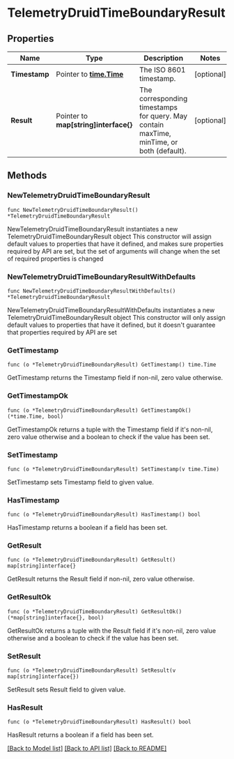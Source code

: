 # TelemetryDruidTimeBoundaryResult

## Properties

Name | Type | Description | Notes
------------ | ------------- | ------------- | -------------
**Timestamp** | Pointer to [**time.Time**](time.Time.md) | The ISO 8601 timestamp. | [optional] 
**Result** | Pointer to **map[string]interface{}** | The corresponding timestamps for query. May contain maxTime, minTime, or both (default). | [optional] 

## Methods

### NewTelemetryDruidTimeBoundaryResult

`func NewTelemetryDruidTimeBoundaryResult() *TelemetryDruidTimeBoundaryResult`

NewTelemetryDruidTimeBoundaryResult instantiates a new TelemetryDruidTimeBoundaryResult object
This constructor will assign default values to properties that have it defined,
and makes sure properties required by API are set, but the set of arguments
will change when the set of required properties is changed

### NewTelemetryDruidTimeBoundaryResultWithDefaults

`func NewTelemetryDruidTimeBoundaryResultWithDefaults() *TelemetryDruidTimeBoundaryResult`

NewTelemetryDruidTimeBoundaryResultWithDefaults instantiates a new TelemetryDruidTimeBoundaryResult object
This constructor will only assign default values to properties that have it defined,
but it doesn't guarantee that properties required by API are set

### GetTimestamp

`func (o *TelemetryDruidTimeBoundaryResult) GetTimestamp() time.Time`

GetTimestamp returns the Timestamp field if non-nil, zero value otherwise.

### GetTimestampOk

`func (o *TelemetryDruidTimeBoundaryResult) GetTimestampOk() (*time.Time, bool)`

GetTimestampOk returns a tuple with the Timestamp field if it's non-nil, zero value otherwise
and a boolean to check if the value has been set.

### SetTimestamp

`func (o *TelemetryDruidTimeBoundaryResult) SetTimestamp(v time.Time)`

SetTimestamp sets Timestamp field to given value.

### HasTimestamp

`func (o *TelemetryDruidTimeBoundaryResult) HasTimestamp() bool`

HasTimestamp returns a boolean if a field has been set.

### GetResult

`func (o *TelemetryDruidTimeBoundaryResult) GetResult() map[string]interface{}`

GetResult returns the Result field if non-nil, zero value otherwise.

### GetResultOk

`func (o *TelemetryDruidTimeBoundaryResult) GetResultOk() (*map[string]interface{}, bool)`

GetResultOk returns a tuple with the Result field if it's non-nil, zero value otherwise
and a boolean to check if the value has been set.

### SetResult

`func (o *TelemetryDruidTimeBoundaryResult) SetResult(v map[string]interface{})`

SetResult sets Result field to given value.

### HasResult

`func (o *TelemetryDruidTimeBoundaryResult) HasResult() bool`

HasResult returns a boolean if a field has been set.


[[Back to Model list]](../README.md#documentation-for-models) [[Back to API list]](../README.md#documentation-for-api-endpoints) [[Back to README]](../README.md)


